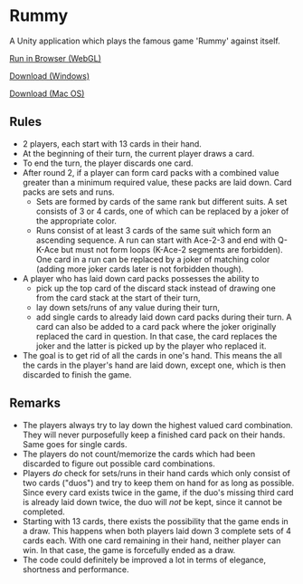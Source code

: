 # Rummy
A Unity application which plays the famous game 'Rummy' against itself.

[Run in Browser (WebGL)](https://damr-.github.io/rummy/Builds/rummy/)

[Download (Windows)](https://github.com/damr-/rummy/raw/master/Builds/Rummy_Windows.zip)

[Download (Mac OS)](https://github.com/damr-/rummy/raw/master/Builds/Rummy_MacOS.app.zip)

## Rules
- 2 players, each start with 13 cards in their hand.
- At the beginning of their turn, the current player draws a card.
- To end the turn, the player discards one card.
- After round 2, if a player can form card packs with a combined value greater than a minimum required value, these packs are laid down. Card packs are sets and runs.
  - Sets are formed by cards of the same rank but different suits. A set consists of 3 or 4 cards, one of which can be replaced by a joker of the appropriate color.
  - Runs consist of at least 3 cards of the same suit which form an ascending sequence. A run can start with Ace-2-3 and end with Q-K-Ace but must not form loops (K-Ace-2 segments are forbidden). One card in a run can be replaced by a joker of matching color (adding more joker cards later is not forbidden though).
- A player who has laid down card packs possesses the ability to
  - pick up the top card of the discard stack instead of drawing one from the card stack at the start of their turn,
  - lay down sets/runs of any value during their turn,
  - add single cards to already laid down card packs during their turn. A card can also be added to a card pack where the joker originally replaced the card in question. In that case, the card replaces the joker and the latter is picked up by the player who replaced it.
- The goal is to get rid of all the cards in one's hand. This means the all the cards in the player's hand are laid down, except one, which is then discarded to finish the game.

## Remarks
- The players always try to lay down the highest valued card combination. They will never purposefully keep a finished card pack on their hands. Same goes for single cards.
- The players do not count/memorize the cards which had been discarded to figure out possible card combinations.
- Players *do* check for sets/runs in their hand cards which only consist of two cards ("duos") and try to keep them on hand for as long as possible. Since every card exists twice in the game, if the duo's missing third card is already laid down twice, the duo will *not* be kept, since it cannot be completed.
- Starting with 13 cards, there exists the possibility that the game ends in a draw. This happens when both players laid down 3 complete sets of 4 cards each. With one card remaining in their hand, neither player can win. In that case, the game is forcefully ended as a draw.
- The code could definitely be improved a lot in terms of elegance, shortness and performance.
